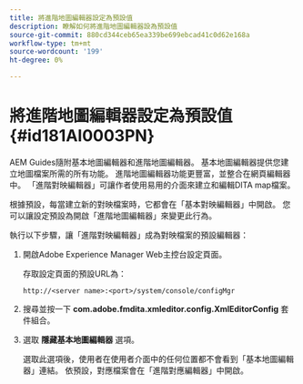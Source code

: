```yaml
---
title: 將進階地圖編輯器設定為預設值
description: 瞭解如何將進階地圖編輯器設為預設值
source-git-commit: 880cd344ceb65ea339be699ebcad41c0d62e168a
workflow-type: tm+mt
source-wordcount: '199'
ht-degree: 0%

---
```


# 將進階地圖編輯器設定為預設值 {#id181AI0003PN}

AEM Guides隨附基本地圖編輯器和進階地圖編輯器。 基本地圖編輯器提供您建立地圖檔案所需的所有功能。 進階地圖編輯器功能更豐富，並整合在網頁編輯器中。 「進階對映編輯器」可讓作者使用易用的介面來建立和編輯DITA map檔案。

根據預設，每當建立新的對映檔案時，它都會在「基本對映編輯器」中開啟。 您可以讓設定預設為開啟「進階地圖編輯器」來變更此行為。

執行以下步驟，讓「進階對映編輯器」成為對映檔案的預設編輯器：

1. 開啟Adobe Experience Manager Web主控台設定頁面。

   存取設定頁面的預設URL為：

   ```http
   http://<server name>:<port>/system/console/configMgr
   ```

1. 搜尋並按一下 **com.adobe.fmdita.xmleditor.config.XmlEditorConfig** 套件組合。

1. 選取 **隱藏基本地圖編輯器** 選項。

   選取此選項後，使用者在使用者介面中的任何位置都不會看到「基本地圖編輯器」連結。 依預設，對應檔案會在「進階對應編輯器」中開啟。
